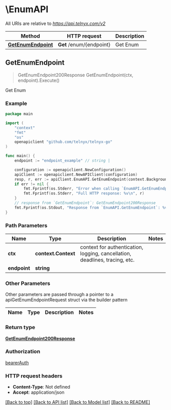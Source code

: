 # \EnumAPI

All URIs are relative to *https://api.telnyx.com/v2*

Method | HTTP request | Description
------------- | ------------- | -------------
[**GetEnumEndpoint**](EnumAPI.md#GetEnumEndpoint) | **Get** /enum/{endpoint} | Get Enum



## GetEnumEndpoint

> GetEnumEndpoint200Response GetEnumEndpoint(ctx, endpoint).Execute()

Get Enum

### Example

```go
package main

import (
	"context"
	"fmt"
	"os"
	openapiclient "github.com/telnyx/telnyx-go"
)

func main() {
	endpoint := "endpoint_example" // string | 

	configuration := openapiclient.NewConfiguration()
	apiClient := openapiclient.NewAPIClient(configuration)
	resp, r, err := apiClient.EnumAPI.GetEnumEndpoint(context.Background(), endpoint).Execute()
	if err != nil {
		fmt.Fprintf(os.Stderr, "Error when calling `EnumAPI.GetEnumEndpoint``: %v\n", err)
		fmt.Fprintf(os.Stderr, "Full HTTP response: %v\n", r)
	}
	// response from `GetEnumEndpoint`: GetEnumEndpoint200Response
	fmt.Fprintf(os.Stdout, "Response from `EnumAPI.GetEnumEndpoint`: %v\n", resp)
}
```

### Path Parameters


Name | Type | Description  | Notes
------------- | ------------- | ------------- | -------------
**ctx** | **context.Context** | context for authentication, logging, cancellation, deadlines, tracing, etc.
**endpoint** | **string** |  | 

### Other Parameters

Other parameters are passed through a pointer to a apiGetEnumEndpointRequest struct via the builder pattern


Name | Type | Description  | Notes
------------- | ------------- | ------------- | -------------


### Return type

[**GetEnumEndpoint200Response**](GetEnumEndpoint200Response.md)

### Authorization

[bearerAuth](../README.md#bearerAuth)

### HTTP request headers

- **Content-Type**: Not defined
- **Accept**: application/json

[[Back to top]](#) [[Back to API list]](../README.md#documentation-for-api-endpoints)
[[Back to Model list]](../README.md#documentation-for-models)
[[Back to README]](../README.md)

